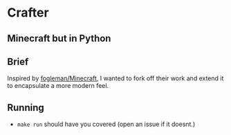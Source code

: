 # Crafter
## Minecraft but in Python

## Brief

Inspired by [fogleman/Minecraft](https://github.com/fogleman/Minecraft), I
wanted to fork off their work and extend it to encapsulate a more modern feel.

## Running

 - `make run` should have you covered (open an issue if it doesnt.)
